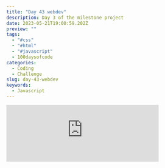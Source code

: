 ```yaml
---
title: "Day 43 webdev"
description: Day 3 of the milestone project
date: 2023-05-21T19:00:59.202Z
preview: ""
tags:
  - "#css"
  - "#html"
  - "#javascript"
  - 100daysofcode
categories:
  - Coding
  - Challenge
slug: day-43-webdev
keywords:
  - Javascript
---
```


<iframe src="https://mastodontech.de/@larnius/110408209612155062/embed" class="mastodon-embed" style="max-width: 100%; border: 0" width="400" allowfullscreen="allowfullscreen"></iframe><script src="https://mastodontech.de/embed.js" async="async"></script>